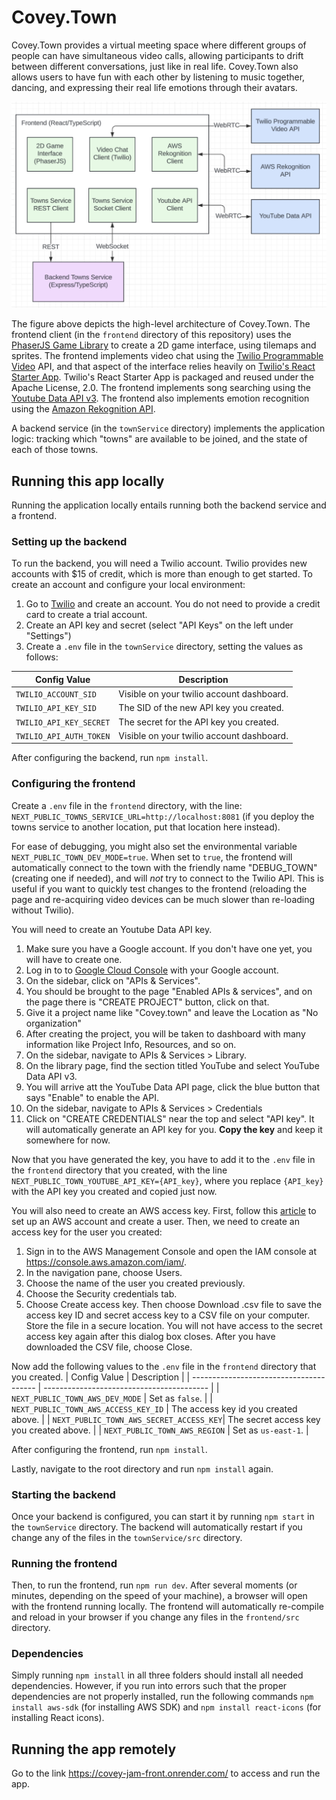 # Covey.Town

Covey.Town provides a virtual meeting space where different groups of people can have simultaneous video calls, allowing participants to drift between different conversations, just like in real life. Covey.Town also allows users to have fun with each other by listening to music together, dancing, and expressing their real life emotions through their avatars.

![Covey.Town Architecture](docs/covey-town-architecture.png)

The figure above depicts the high-level architecture of Covey.Town.
The frontend client (in the `frontend` directory of this repository) uses the [PhaserJS Game Library](https://phaser.io) to create a 2D game interface, using tilemaps and sprites.
The frontend implements video chat using the [Twilio Programmable Video](https://www.twilio.com/docs/video) API, and that aspect of the interface relies heavily on [Twilio's React Starter App](https://github.com/twilio/twilio-video-app-react). Twilio's React Starter App is packaged and reused under the Apache License, 2.0. The frontend implements song searching using the [Youtube Data API v3](https://developers.google.com/youtube/v3/docs
). The frontend also implements emotion recognition using the [Amazon Rekognition API](https://docs.aws.amazon.com/rekognition/latest/APIReference/API_Emotion.html
).

A backend service (in the `townService` directory) implements the application logic: tracking which "towns" are available to be joined, and the state of each of those towns.

## Running this app locally

Running the application locally entails running both the backend service and a frontend.

### Setting up the backend

To run the backend, you will need a Twilio account. Twilio provides new accounts with $15 of credit, which is more than enough to get started.
To create an account and configure your local environment:

1. Go to [Twilio](https://www.twilio.com/) and create an account. You do not need to provide a credit card to create a trial account.
2. Create an API key and secret (select "API Keys" on the left under "Settings")
3. Create a `.env` file in the `townService` directory, setting the values as follows:

| Config Value            | Description                               |
| ----------------------- | ----------------------------------------- |
| `TWILIO_ACCOUNT_SID`    | Visible on your twilio account dashboard. |
| `TWILIO_API_KEY_SID`    | The SID of the new API key you created.   |
| `TWILIO_API_KEY_SECRET` | The secret for the API key you created.   |
| `TWILIO_API_AUTH_TOKEN` | Visible on your twilio account dashboard. |

After configuring the backend, run `npm install`.

### Configuring the frontend

Create a `.env` file in the `frontend` directory, with the line: `NEXT_PUBLIC_TOWNS_SERVICE_URL=http://localhost:8081` (if you deploy the towns service to another location, put that location here instead).

For ease of debugging, you might also set the environmental variable `NEXT_PUBLIC_TOWN_DEV_MODE=true`. When set to `true`, the frontend will automatically connect to the town with the friendly name "DEBUG_TOWN" (creating one if needed), and will *not* try to connect to the Twilio API. This is useful if you want to quickly test changes to the frontend (reloading the page and re-acquiring video devices can be much slower than re-loading without Twilio).

You will need to create an Youtube Data API key.
1. Make sure you have a Google account. If you don't have one yet, you will have to create one.
2. Log in to to [Google Cloud Console](https://console.cloud.google.com/getting-started) with your Google account.
3. On the sidebar, click on "APIs & Services".
4. You should be brought to the page "Enabled APIs & services", and on the page there is "CREATE PROJECT" button, click on that.
5. Give it a project name like "Covey.town" and leave the Location as "No organization"
6. After creating the project, you will be taken to dashboard with many information like Project Info, Resources, and so on.
7. On the sidebar, navigate to APIs & Services > Library.
8. On the library page, find the section titled YouTube and select YouTube Data API v3.
9. You will arrive att the YouTube Data API page, click the blue button that says "Enable" to enable the API.
10. On the sidebar, navigate to APIs & Services > Credentials
11. Click on "CREATE CREDENTIALS" near the top and select "API key". It will automatically generate an API key for you. **Copy the key** and keep it somewhere for now.

Now that you have generated the key, you have to add it to the `.env` file in the `frontend` directory that you created, with the line `NEXT_PUBLIC_TOWN_YOUTUBE_API_KEY={API_key}`, where you replace `{API_key}` with the API key you created and copied just now.

You will also need to create an AWS access key. First, follow this [article](https://docs.aws.amazon.com/rekognition/latest/dg/setting-up.html) to set up an AWS account and create a user. Then, we need to create an access key for the user you created:
1. Sign in to the AWS Management Console and open the IAM console at https://console.aws.amazon.com/iam/.
2. In the navigation pane, choose Users.
3. Choose the name of the user you created previously.
4. Choose the Security credentials tab.
5. Choose Create access key. Then choose Download .csv file to save the access key ID and secret access key to a CSV file on your computer. Store the file in a secure location. You will not have access to the secret access key again after this dialog box closes. After you have downloaded the CSV file, choose Close.

Now add the following values to the `.env` file in the `frontend` directory that you created.
| Config Value                            | Description                               |
| --------------------------------------- | ----------------------------------------- |
| `NEXT_PUBLIC_TOWN_AWS_DEV_MODE`         | Set as `false`.                           |
| `NEXT_PUBLIC_TOWN_AWS_ACCESS_KEY_ID`    | The access key id you created above.      |
| `NEXT_PUBLIC_TOWN_AWS_SECRET_ACCESS_KEY`| The secret access key you created above.  |
| `NEXT_PUBLIC_TOWN_AWS_REGION`           | Set as `us-east-1`.                       |

After configuring the frontend, run `npm install`.

Lastly, navigate to the root directory and run `npm install` again.

### Starting the backend

Once your backend is configured, you can start it by running `npm start` in the `townService` directory.
The backend will automatically restart if you change any of the files in the `townService/src` directory.

### Running the frontend

Then, to run the frontend, run `npm run dev`. After several moments (or minutes, depending on the speed of your machine), a browser will open with the frontend running locally.
The frontend will automatically re-compile and reload in your browser if you change any files in the `frontend/src` directory.

### Dependencies

Simply running `npm install` in all three folders should install all needed dependencies. However, if you run into errors such that the proper dependencies are not properly installed, run the following commands `npm install aws-sdk` (for installing AWS SDK) and `npm install react-icons` (for installing React icons).

## Running the app remotely

Go to the link https://covey-jam-front.onrender.com/ to access and run the app.
